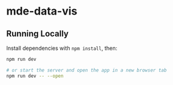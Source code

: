 # mde-data-vis

## Running Locally

Install dependencies with `npm install`, then:

```sh
npm run dev

# or start the server and open the app in a new browser tab
npm run dev -- --open
```
